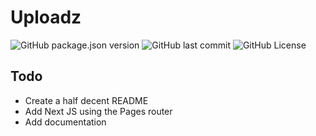 # Uploadz

![GitHub package.json version](https://img.shields.io/github/package-json/v/LizzyEll/FileUpload-AmericanStateNational)
![GitHub last commit](https://img.shields.io/github/last-commit/LizzyEll/FileUpload-AmericanStateNational)
![GitHub License](https://img.shields.io/github/license/LizzyEll/FileUpload-AmericanStateNational)


## Todo

- Create a half decent README
- Add Next JS using the Pages router
- Add documentation